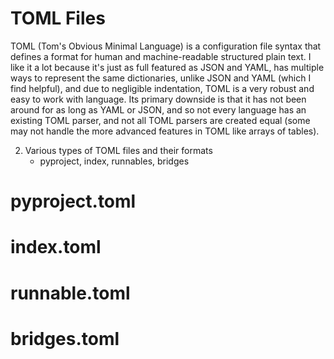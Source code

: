 # TOML Files

TOML (Tom's Obvious Minimal Language) is a configuration file syntax that defines a format for human and machine-readable structured plain text. I like it a lot because it's just as full featured as JSON and YAML, has multiple ways to represent the same dictionaries, unlike JSON and YAML (which I find helpful), and due to negligible indentation, TOML is a very robust and easy to work with language. Its primary downside is that it has not been around for as long as YAML or JSON, and so not every language has an existing TOML parser, and not all TOML parsers are created equal (some may not handle the more advanced features in TOML like arrays of tables).

2. Various types of TOML files and their formats
    - pyproject, index, runnables, bridges  

# pyproject.toml

# index.toml

# runnable.toml

# bridges.toml